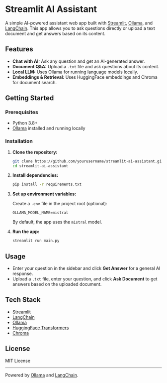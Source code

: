 # Streamlit AI Assistant

A simple AI-powered assistant web app built with [Streamlit](https://streamlit.io/), [Ollama](https://ollama.com), and [LangChain](https://langchain.com). This app allows you to ask questions directly or upload a text document and get answers based on its content.

## Features

- **Chat with AI:** Ask any question and get an AI-generated answer.
- **Document Q&A:** Upload a `.txt` file and ask questions about its content.
- **Local LLM:** Uses Ollama for running language models locally.
- **Embeddings & Retrieval:** Uses HuggingFace embeddings and Chroma for document search.

## Getting Started

### Prerequisites

- Python 3.8+
- [Ollama](https://ollama.com/download) installed and running locally

### Installation

1. **Clone the repository:**
    ```bash
    git clone https://github.com/yourusername/streamlit-ai-assistant.git
    cd streamlit-ai-assistant
    ```

2. **Install dependencies:**
    ```bash
    pip install -r requirements.txt
    ```

3. **Set up environment variables:**

    Create a `.env` file in the project root (optional):

    ```
    OLLAMA_MODEL_NAME=mistral
    ```

    By default, the app uses the `mistral` model.

4. **Run the app:**
    ```bash
    streamlit run main.py
    ```

## Usage

- Enter your question in the sidebar and click **Get Answer** for a general AI response.
- Upload a `.txt` file, enter your question, and click **Ask Document** to get answers based on the uploaded document.

## Tech Stack

- [Streamlit](https://streamlit.io/)
- [LangChain](https://langchain.com/)
- [Ollama](https://ollama.com/)
- [HuggingFace Transformers](https://huggingface.co/)
- [Chroma](https://www.trychroma.com/)

## License

MIT License

---

Powered by [Ollama](https://ollama.com) and [LangChain](https://langchain.com).